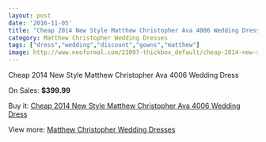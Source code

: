 ```yaml
---
layout: post
date: '2016-11-05'
title: "Cheap 2014 New Style Matthew Christopher Ava 4006 Wedding Dress"
category: Matthew Christopher Wedding Dresses
tags: ["dress","wedding","discount","gowns","matthew"]
image: http://www.neoformal.com/23097-thickbox_default/cheap-2014-new-style-matthew-christopher-ava-4006-wedding-dress.jpg
---
```

Cheap 2014 New Style Matthew Christopher Ava 4006 Wedding Dress

On Sales: **$399.99**
<a href="https://www.neoformal.com/en/matthew-christopher-wedding-dresses-2014/7710-cheap-2014-new-style-matthew-christopher-ava-4006-wedding-dress.html"><amp-img layout="responsive" width="600" height="600" src="//www.neoformal.com/23097-thickbox_default/cheap-2014-new-style-matthew-christopher-ava-4006-wedding-dress.jpg" alt="Cheap 2014 New Style Matthew Christopher Ava 4006 Wedding Dress 0" /></a>
<a href="https://www.neoformal.com/en/matthew-christopher-wedding-dresses-2014/7710-cheap-2014-new-style-matthew-christopher-ava-4006-wedding-dress.html"><amp-img layout="responsive" width="600" height="600" src="//www.neoformal.com/23098-thickbox_default/cheap-2014-new-style-matthew-christopher-ava-4006-wedding-dress.jpg" alt="Cheap 2014 New Style Matthew Christopher Ava 4006 Wedding Dress 1" /></a>

Buy it: [Cheap 2014 New Style Matthew Christopher Ava 4006 Wedding Dress](https://www.neoformal.com/en/matthew-christopher-wedding-dresses-2014/7710-cheap-2014-new-style-matthew-christopher-ava-4006-wedding-dress.html "Cheap 2014 New Style Matthew Christopher Ava 4006 Wedding Dress")

View more: [Matthew Christopher Wedding Dresses](https://www.neoformal.com/en/125-matthew-christopher-wedding-dresses-2014 "Matthew Christopher Wedding Dresses")